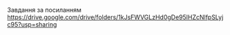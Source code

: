 Завдання за посиланням
https://drive.google.com/drive/folders/1kJsFWVGLzHd0gDe95lHZcNlfpSLyjc95?usp=sharing